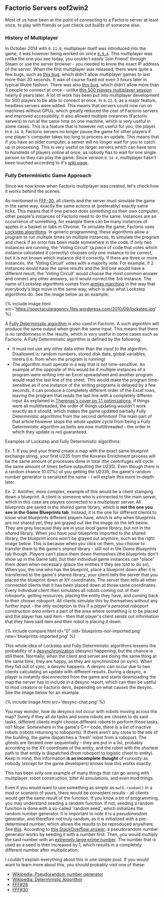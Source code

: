 ## Factorio Servers <author>oof2win2</author>

Most of us have been at the point of connecting to a Factorio server at least once, to play with friends or just check out builds of someone else.

### History of Multiplayer

In October 2014 with `0.11.0`, multiplayer itself was introduced into the game, it was however being worked on since [`0.9.4`](https://www.factorio.com/blog/post/fff-26). This multiplayer was unlike the one you see today, you couldn't easily 'Join Friend' through Steam or use the server browser - you needed to know the exact IP address of the server. When the first multiplayer was released, there were quite a few bugs, such as [this bug](https://forums.factorio.com/viewtopic.php?t=6285), which didn't allow multiplayer games to last more than 20 seconds. It was of course fixed not even 3 hours later in typical Wube fashion. There was also [this bug](https://forums.factorio.com/viewtopic.php?t=6414), which didn't allow more than 3 people to connect at once - unlike [this 500 players multiplayer session](https://www.factorio.com/blog/post/fff-332) nearly 6 years later. A lot of work has been put into multiplayer development for 500 players to be able to connect at once.
In `0.12.0`, as a major feature, headless servers were added. This means that servers could now run on machines without GPUs, which greatly reduced the cost of Factorio servers and improved accessibility. It also allowed multiple instances (Factorio servers) to run at the same time on one machine, which is very useful in some cases. This is a feature that is however not useful for you, the player.
In `0.14.0`, Factorio servers no longer pause the game for other players if one player's computer takes too long to process an update. This means that if you have an older computer, a server will no longer wait for you to catch up in processing. This is very useful on larger servers which can have tens to hundreds of players online at once, as nobody has to wait for one single person so they can play the game.
Since version `0.14.4`, multiplayer hasn't been touched according to it's [wiki page](https://wiki.factorio.com/multiplayer#History).

### Fully Deterministic Game Approach

Since we now know when Factorio multiplayer was created, let's check how it works behind the scenes.

As mentioned in [FFF-30](https://www.factorio.com/blog/post/fff-30), all clients and the server must simulate the game in the same way, exactly the same actions at (preferably) exactly same ticks. This means that if one person does something on their own computer, other people's instances of Factorio need to do the same. Instances are an occurrence of something, for example there can be many instances of apples in a basket or tabs in Chrome. To simulate the game, Factorio uses [Lockstep algorithms](https://en.wikipedia.org/wiki/Lockstep_(computing)). In generic programming, these algorithms allow a program to run multiple times on multiple instances, to simulate the program and check if an error has been made somewhere in the code. If only two instances are running, the 'Voting Circuit' (a piece of code that votes which instance calculated it correctly) chooses only one instance to be correct, but it is not known which instance did it correctly. If there are three or more instances, the 'Voting Circuit' votes with a majority vote. For example, if 2 instances would have the same results and the 3rd one would have a different result, the 'Voting Circuit' would choose the most common answer and correct any other answers, so it would correct the 3rd instance. The name of Lockstep algorithms comes from [armies marching](https://en.wikipedia.org/wiki/Lockstep) in the way that everybody's legs move in the same way, which is also what Lockstep algorithms do. See the image below as an example:

{% include image.html src='https://spectacularagency.files.wordpress.com/2010/09/lockstep.jpg' %}

A [Fully Deterministic algorithm](https://en.wikipedia.org/wiki/Deterministic_algorithm) is also used in Factorio. A such algorithm will produce the same output when given the same input. This means that there is no randomness in the results, which is very useful in some cases such as Factorio. A Fully Deterministic algorithm is defined by the following:
- It must not use any other data other than the input to the algorithm. Disallowed is: random numbers, stored disk data, global variables, timers (i.e. from when the program is running)
- The algorithm must operate in a way that is not time-sensitive. An example of the opposite of this would be if multiple instances of a program were writing into an Excel spreadsheet and another program would read the last line of the sheet. This would make the program time-sensitive as if one instance of the writing programs is delayed by a few seconds, it can produce a completely different order of the Excel rows, leaving the program that reads the last line with a completely differen input
As explained in [Therenas's cover on 1.1 optimizations](https://alt-f4.blog/ALTF4-15/#how-does-this-optimization-work-on-a-technical-level), if things were all multithreaded, the order of things updating wouldn't work exactly as it should, which makes the game updated partially Fully Deterministic algorithms from the second definition! The main part of that article however stops the *whole update cycle* from being a Fully Deterministic algorithm as belts are now multithreaded - the order in which they update is not guaranteed.

Examples of Lockstep and Fully Deterministic algorithms:

Ex. 1: If you and your friend create a map with the exact same blueprint exchange string, your first U235 from the Kovarex Enrichment process will be the same amount of processes done in total (the centrifuges will cycle the same amount of times before outputting the U235). Even though there is a random chance (0.07%) of you getting the U2335, the game's random number generator is serialized the same - I will explain this more in-depth later.

Ex. 2: Another, more complex, example of this would be a client stamping down a blueprint. A client is someone who is connected to the main server, which in this case are players connected to a multiplayer server. All blueprints are saved in the *shared* game library, which is **not the one you see in the Game Blueprints tab**. Instead, it is the one for different clients to know what blueprints different players have, which is why when blueprints are not shared yet, they are grayed out like the image on the left below. They are grey because they are in your *local* game library, but not in the *shared* library. When you have your blueprints imported to the shared library, the blueprint icons won't be grayed out anymore, such as the right image below. This is because when you click on them, you choose to transfer them to the game's *shared* library - still not in the *Game Blueprints* tab though. Players can't place them down themselves (the blueprints don't show up in the Game tab), but their individual game instances can "place" them down when necessary (place the entities if they are told to do so). When you, the one who has the blueprint, place a blueprint down after it is transferred to the game's shared library, your client tells the server that you placed the blueprint down at XY coordinates. The server then tells all other connected clients that it has been placed down at those same coordinates. Every individual client then simulates all robots coming out of their roboports, getting resources, placing the entity they have, and coming back to their chosen roboport. All clients simulate this by themselves without any further input - the only exception to this if a *player's personal roboport construction area enters* a part of the area where something is to be placed and the player has said item - then that player's client sends out information that they have said item and their robot is placing it down.

{% include compare.html id="0" old='blueprints-not-imported.png' new='blueprints-imported.png' %}

This whole idea of Lockstep and Fully Deterministic algorithms lessens the probability of a [desynchronization](https://wiki.factorio.com/Desynchronization) (desync) happening, but the chance is still there. Normally, when the client and server are doing the same thing at the same time, they are happy, as they are synchronized (in sync). When they fall out of sync, a desync happens. A desync can occur due to two clients calculating an update with different results. During a desync, a player is instantly disconnected from the game and starts downloading the map the server has to include in a desync report, which can then be useful to mod creators or Factorio devs, depending on what causes the desync. See the image below for an example.

{% include image.html src='desync-chat.png' %}

You may wonder, how do desyncs not occur with robots moving across the map? Surely if they all do tasks and some robots are chosen to do said tasks, different clients might choose different robots to perform those tasks, no? Nope. Somewhere in the game's C++ code, there is a list of inactive robots (robots returning to roboports). If there aren't any close to the site of the building, the game dispatches a 'fresh' robot from a roboport. The ghosts are iterated over sequentially - they are put in a list, probably according to the XY coordinate of the entity, and the robot with the shortest path to that entity is dispatched (from roboport to logistic chest to entity). Keep in mind, this information **is an incomplete thought** of *curiosity* as nobody (except for the game developers) knows how this works exactly.

This has been only one example of many things that can go wrong with multiplayer: robot construction, biter AI simulations, and even mod things.

Even if you would want to use something as simple as `math.random()` in a mod or scenario of yours, there would be consistent results - all clients would get the same result of the function. If you know a bit of programming, you may understand seeding a random function. If not, seeding a random function is done with a so-called 'random seed', which initializes the random number generator. It is important to note it is a *pseudorandom* generator, and therefore not truly random, as it is initialized with a pre-determined number, which allows the results to be reproduced anywhere. See [this](https://en.wikipedia.org/wiki/Random_seed). According to [this StackOverflow answer](https://softwareengineering.stackexchange.com/a/298616), a pseudorandom number generator works by seeding it with a number first. Then, you would multiply the said number with an [extremely large prime number](https://primes.utm.edu/primes/search.php?Number=100). The number that is used as a seed is then increased by 1, which results in a completely different number after multiplication.

I couldn't explain everything about this in one simple post. If you would want to learn more about this, you should probably visit one of these:
- [Wikipedia: Pseudorandom number generator](https://en.wikipedia.org/wiki/Pseudorandom_number_generator)
- [Wikipedia: Deterministic Algorithm](https://en.wikipedia.org/wiki/Deterministic_algorithm)
- [FFF#26](https://www.factorio.com/blog/post/fff-26)
- [FFF#30](https://www.factorio.com/blog/post/fff-30)